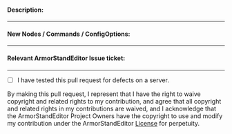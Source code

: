 <!--- Welcome! It looks like you're opening a pull request for the ArmorStandEditor project, we think that's great. This form is pre-populated with a Contributor License Agreement, which is required if you want to contribute your code. It is there to protect your copyright over the code but also to protect ArmorStandEditor, making your code available to us to use indefinitely. --->
#### Description:
<!--- Describe your Pull Request's purpose here please. --->

____
#### New Nodes / Commands / ConfigOptions:
<!--- If your PR includes any new permission nodes, commands or config options list them here. --->


____
#### Relevant ArmorStandEditor Issue ticket:
<!--- If your pull request addresses an Issue ticket please provide the link to that --->


____
- [ ] I have tested this pull request for defects on a server.
<!--- Place x between [ ] if you have tested this code on a server. --->

By making this pull request, I represent that I have the right to waive copyright and related rights to my contribution, and agree that all copyright and related rights in my contributions are waived, and I acknowledge that the ArmorStandEditor Project Owners have the copyright to use and modify my contribution under the ArmorStandEditor [License](https://github.com/Wolfieheart/ArmorStandEditor/blob/master/LICENSE.md) for perpetuity.